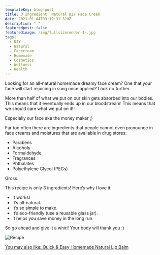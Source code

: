 ```yaml
---
templateKey: blog-post
title: 3 Ingredient  Natural DIY Face Cream
date: 2021-01-04T03:12:31.320Z
description: " "
featuredpost: false
featuredimage: /img/fullsizerender-1-.jpg
tags:
  - DIY
  - Natural
  - Facecream
  - Homemade
  - Cosmetics
  - Wellness
  - Health
---
```

Looking for an all-natural homemade dreamy face cream? One that your face will start rejoicing in song once applied? Look no further.

More than half of what we put on our skin gets absorbed into our bodies. This means that it eventually ends up in our bloodstream! This means that we should care what we put on it!!

Especially our face aka the money maker ;)  

Far too often there are ingredients that people cannot even pronounce in face creams and moistures that are available in drug stores:

* Parabens
* Alcohols
* Formaldehyde 
* Fragrances 
* Phthalates
* Polyethylene Glycol (PEGs)

Gross. 

This recipe is only 3 ingredients! Here’s why I love it:

* It works!
* It’s all-natural. 
* It’s so simple to make.
* It’s eco-friendly (use a reusable glass jar).
* It helps you save money in the long run.

So go ahead and give it a whirl! Your body will thank you :)

![Recipe](/img/screen-shot-2021-02-22-at-2.53.05-pm.png "Recipe")

[You may also like: Quick & Easy Homemade Natural Lip Balm](https://thehumanitybooks.com/blog/2021-01-03-test/)